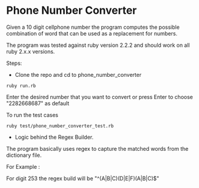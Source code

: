 # Phone Number Converter

Given a 10 digit cellphone number the program computes the possible combination of word that can be used as a replacement for numbers.

The program was tested against ruby version 2.2.2 and should work on all ruby 2.x.x versions.

Steps:
* Clone the repo and cd to phone_number_converter
```
ruby run.rb
```

Enter the desired number that you want to convert or press Enter to choose "2282668687" as default

To run the test cases
```
ruby test/phone_number_converter_test.rb
```

* Logic behind the Regex Builder.

The program basically uses regex to capture the matched words from the dictionary file.

For Example :

For digit 253 the regex build will be "^(A|B|C)(D|E|F)(A|B|C)$"

